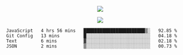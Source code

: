 <p align="center">
  <img src="https://fs-01.cyberdrop.cc/wallhaven-dpgrqo_1365x580-qR6v1Myt.png">
</p>

<p align="center">
  <img src="https://discord.c99.nl/widget/theme-4/287977955240706060.png">
</p>

<!--START_SECTION:waka-->
```text
JavaScript   4 hrs 56 mins   ███████████████████████▒░   92.85 % 
Git Config   13 mins         █░░░░░░░░░░░░░░░░░░░░░░░░   04.18 % 
Text         6 mins          ▓░░░░░░░░░░░░░░░░░░░░░░░░   02.18 % 
JSON         2 mins          ▒░░░░░░░░░░░░░░░░░░░░░░░░   00.73 % 
```
<!--END_SECTION:waka-->
